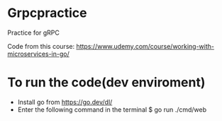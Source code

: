 # Grpcpractice
Practice for gRPC

Code from this course: https://www.udemy.com/course/working-with-microservices-in-go/


# To run the code(dev enviroment)
- Install go from https://go.dev/dl/
- Enter the following command in the terminal $ go run ./cmd/web
